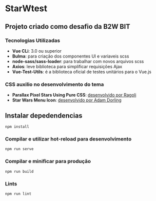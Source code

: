 # StarWtest

## Projeto criado como desafio da B2W BIT

### Tecnologias Utilizadas

- **Vue CLi**: 3.0 ou superior
- **Bulma**: para criação dos componentes UI e variaveis scss
- **node-sass/sass-loader**: para trabalhar com novos arquivos scss
- **Axios**: leve biblioteca para simplificar requisições Ajax
- **Vue-Test-Utils**: é a biblioteca oficial de testes unitários para o Vue.js

### CSS auxilio no desenvolvimento do tema

- **Parallax Pixel Stars Using Pure CSS**: [desenvolvido por Ragoli](https://codepen.io/Glucio/pen/BoLWPo)
- **Star Wars Menu Icon**: [desenvolvido por Adam Dorling](https://codepen.io/Naito/pen/pgyOVm)

## Instalar depedendencias

```
npm install
```

### Compilar e utilizar hot-reload para desenvolvimento

```
npm run serve
```

### Compilar e minificar para produção

```
npm run build
```

### Lints

```
npm run lint
```
